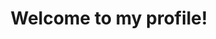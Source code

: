 <h1 align="center"> Welcome to my profile! </h1>

<!---
Noel22222/Noel22222 is a ✨ special ✨ repository because its `README.md` (this file) appears on your GitHub profile.
You can click the Preview link to take a look at your changes.
--->

